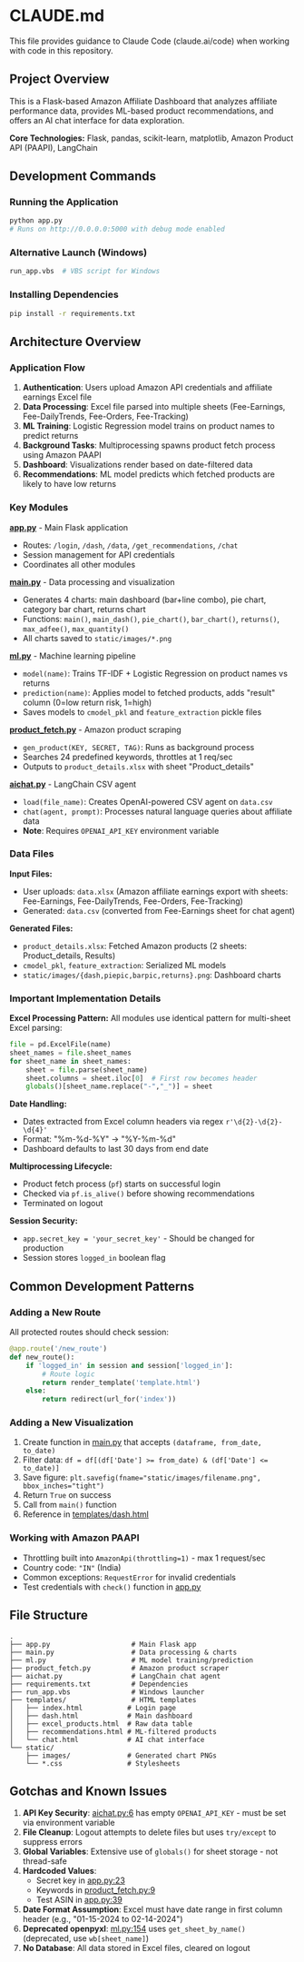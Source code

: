 # CLAUDE.md

This file provides guidance to Claude Code (claude.ai/code) when working with code in this repository.

## Project Overview

This is a Flask-based Amazon Affiliate Dashboard that analyzes affiliate performance data, provides ML-based product recommendations, and offers an AI chat interface for data exploration.

**Core Technologies:** Flask, pandas, scikit-learn, matplotlib, Amazon Product API (PAAPI), LangChain

## Development Commands

### Running the Application
```bash
python app.py
# Runs on http://0.0.0.0:5000 with debug mode enabled
```

### Alternative Launch (Windows)
```bash
run_app.vbs  # VBS script for Windows
```

### Installing Dependencies
```bash
pip install -r requirements.txt
```

## Architecture Overview

### Application Flow
1. **Authentication**: Users upload Amazon API credentials and affiliate earnings Excel file
2. **Data Processing**: Excel file parsed into multiple sheets (Fee-Earnings, Fee-DailyTrends, Fee-Orders, Fee-Tracking)
3. **ML Training**: Logistic Regression model trains on product names to predict returns
4. **Background Tasks**: Multiprocessing spawns product fetch process using Amazon PAAPI
5. **Dashboard**: Visualizations render based on date-filtered data
6. **Recommendations**: ML model predicts which fetched products are likely to have low returns

### Key Modules

**[app.py](app.py)** - Main Flask application
- Routes: `/login`, `/dash`, `/data`, `/get_recommendations`, `/chat`
- Session management for API credentials
- Coordinates all other modules

**[main.py](main.py)** - Data processing and visualization
- Generates 4 charts: main dashboard (bar+line combo), pie chart, category bar chart, returns chart
- Functions: `main()`, `main_dash()`, `pie_chart()`, `bar_chart()`, `returns()`, `max_adfee()`, `max_quantity()`
- All charts saved to `static/images/*.png`

**[ml.py](ml.py)** - Machine learning pipeline
- `model(name)`: Trains TF-IDF + Logistic Regression on product names vs returns
- `prediction(name)`: Applies model to fetched products, adds "result" column (0=low return risk, 1=high)
- Saves models to `cmodel_pkl` and `feature_extraction` pickle files

**[product_fetch.py](product_fetch.py)** - Amazon product scraping
- `gen_product(KEY, SECRET, TAG)`: Runs as background process
- Searches 24 predefined keywords, throttles at 1 req/sec
- Outputs to `product_details.xlsx` with sheet "Product_details"

**[aichat.py](aichat.py)** - LangChain CSV agent
- `load(file_name)`: Creates OpenAI-powered CSV agent on `data.csv`
- `chat(agent, prompt)`: Processes natural language queries about affiliate data
- **Note**: Requires `OPENAI_API_KEY` environment variable

### Data Files

**Input Files:**
- User uploads: `data.xlsx` (Amazon affiliate earnings export with sheets: Fee-Earnings, Fee-DailyTrends, Fee-Orders, Fee-Tracking)
- Generated: `data.csv` (converted from Fee-Earnings sheet for chat agent)

**Generated Files:**
- `product_details.xlsx`: Fetched Amazon products (2 sheets: Product_details, Results)
- `cmodel_pkl`, `feature_extraction`: Serialized ML models
- `static/images/{dash,piepic,barpic,returns}.png`: Dashboard charts

### Important Implementation Details

**Excel Processing Pattern:**
All modules use identical pattern for multi-sheet Excel parsing:
```python
file = pd.ExcelFile(name)
sheet_names = file.sheet_names
for sheet_name in sheet_names:
    sheet = file.parse(sheet_name)
    sheet.columns = sheet.iloc[0]  # First row becomes header
    globals()[sheet_name.replace("-","_")] = sheet
```

**Date Handling:**
- Dates extracted from Excel column headers via regex `r'\d{2}-\d{2}-\d{4}'`
- Format: "%m-%d-%Y" → "%Y-%m-%d"
- Dashboard defaults to last 30 days from end date

**Multiprocessing Lifecycle:**
- Product fetch process (`pf`) starts on successful login
- Checked via `pf.is_alive()` before showing recommendations
- Terminated on logout

**Session Security:**
- `app.secret_key = 'your_secret_key'` - Should be changed for production
- Session stores `logged_in` boolean flag

## Common Development Patterns

### Adding a New Route
All protected routes should check session:
```python
@app.route('/new_route')
def new_route():
    if 'logged_in' in session and session['logged_in']:
        # Route logic
        return render_template('template.html')
    else:
        return redirect(url_for('index'))
```

### Adding a New Visualization
1. Create function in [main.py](main.py) that accepts `(dataframe, from_date, to_date)`
2. Filter data: `df = df[(df['Date'] >= from_date) & (df['Date'] <= to_date)]`
3. Save figure: `plt.savefig(fname="static/images/filename.png", bbox_inches="tight")`
4. Return `True` on success
5. Call from `main()` function
6. Reference in [templates/dash.html](templates/dash.html)

### Working with Amazon PAAPI
- Throttling built into `AmazonApi(throttling=1)` - max 1 request/sec
- Country code: `"IN"` (India)
- Common exceptions: `RequestError` for invalid credentials
- Test credentials with `check()` function in [app.py](app.py:36-47)

## File Structure

```
.
├── app.py                    # Main Flask app
├── main.py                   # Data processing & charts
├── ml.py                     # ML model training/prediction
├── product_fetch.py          # Amazon product scraper
├── aichat.py                 # LangChain chat agent
├── requirements.txt          # Dependencies
├── run_app.vbs               # Windows launcher
├── templates/                # HTML templates
│   ├── index.html           # Login page
│   ├── dash.html            # Main dashboard
│   ├── excel_products.html  # Raw data table
│   ├── recommendations.html # ML-filtered products
│   └── chat.html            # AI chat interface
└── static/
    ├── images/              # Generated chart PNGs
    └── *.css                # Stylesheets
```

## Gotchas and Known Issues

1. **API Key Security**: [aichat.py:6](aichat.py#L6) has empty `OPENAI_API_KEY` - must be set via environment variable
2. **File Cleanup**: Logout attempts to delete files but uses `try/except` to suppress errors
3. **Global Variables**: Extensive use of `globals()` for sheet storage - not thread-safe
4. **Hardcoded Values**:
   - Secret key in [app.py:23](app.py#L23)
   - Keywords in [product_fetch.py:9](product_fetch.py#L9)
   - Test ASIN in [app.py:39](app.py#L39)
5. **Date Format Assumption**: Excel must have date range in first column header (e.g., "01-15-2024 to 02-14-2024")
6. **Deprecated openpyxl**: [ml.py:154](ml.py#L154) uses `get_sheet_by_name()` (deprecated, use `wb[sheet_name]`)
7. **No Database**: All data stored in Excel files, cleared on logout

